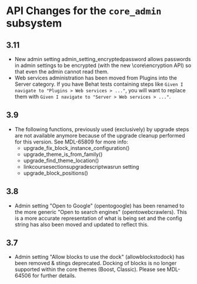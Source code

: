 # API Changes for the `core_admin` subsystem

## 3.11

- New admin setting admin_setting_encryptedpassword allows passwords in admin settings to be
  encrypted (with the new \core\encryption API) so that even the admin cannot read them.
- Web services administration has been moved from Plugins into the Server category. If you have
  Behat tests containing steps like `Given I navigate to "Plugins > Web services > ..."`, you will
  want to replace them with `Given I navigate to "Server > Web services > ..."`.

## 3.9

- The following functions, previously used (exclusively) by upgrade steps are not available anymore because of the upgrade cleanup performed for this version. See MDL-65809 for more info:
  - upgrade_fix_block_instance_configuration()
  - upgrade_theme_is_from_family()
  - upgrade_find_theme_location()
  - linkcoursesectionsupgradescriptwasrun setting
  - upgrade_block_positions()

## 3.8

- Admin setting "Open to Google" (opentogoogle) has been renamed to the more generic "Open to search engines" (opentowebcrawlers).
  This is a more accurate representation of what is being set and the config string has also been moved and updated to reflect this.

## 3.7

- Admin setting "Allow blocks to use the dock" (allowblockstodock) has been removed & stings deprecated.
  Docking of blocks is no longer supported within the core themes (Boost, Classic).
  Please see MDL-64506 for further details.
